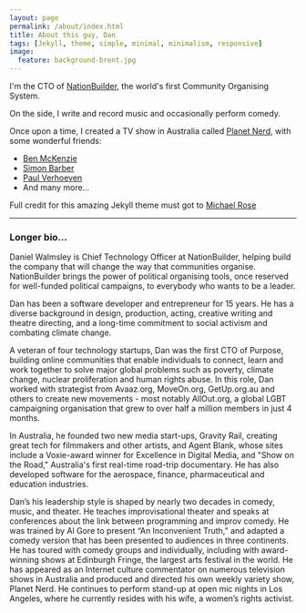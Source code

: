 ```yaml
---
layout: page
permalink: /about/index.html
title: About this guy, Dan
tags: [Jekyll, theme, simple, minimal, minimalism, responsive]
image:
  feature: background-brent.jpg
---
```


I'm the CTO of [NationBuilder](http://nationbuilder.com), the world's first Community Organising System.

On the side, I write and record music and occasionally perform comedy.

Once upon a time, I created a TV show in Australia called [Planet Nerd](http://en.wikipedia.org/wiki/Planet_Nerd), with some wonderful friends:

* [Ben McKenzie](http://labcoatman.com.au/)
* [Simon Barber](http://about.me/simonbarber)
* [Paul Verhoeven](http://en.wikipedia.org/wiki/Paul_Verhoeven_(Australia))
* And many more...

Full credit for this amazing Jekyll theme must got to [Michael Rose](http://mademistakes)

---

### Longer bio... ###

Daniel Walmsley is Chief Technology Officer at NationBuilder, helping build the company that will change the way that communities organise. NationBuilder brings the power of political organising tools, once reserved for well-funded political campaigns, to everybody who wants to be a leader.

Dan has been a software developer and entrepreneur for 15 years. He has a diverse background in design, production, acting, creative writing and theatre directing, and a long-time commitment to social activism and combating climate change.

A veteran of four technology startups, Dan was the first CTO of Purpose, building online communities that enable individuals to connect, learn and work together to solve major global problems such as poverty, climate change, nuclear proliferation and human rights abuse. In this role, Dan worked with strategist from Avaaz.org, MoveOn.org, GetUp.org.au and others to create new movements - most notably AllOut.org, a global LGBT campaigning organisation that grew to over half a million members in just 4 months.

In Australia, he founded two new media start-ups, Gravity Rail, creating great tech for filmmakers and other artists, and Agent Blank, whose sites include a Voxie-award winner for Excellence in Digital Media, and "Show on the Road," Australia's first real-time road-trip documentary. He has also developed software for the aerospace, finance, pharmaceutical and education industries.

Dan’s his leadership style is shaped by nearly two decades in comedy, music, and theater. He teaches improvisational theater and speaks at conferences about the link between programming and improv comedy. He was trained by Al Gore to present “An Inconvenient Truth,” and adapted a comedy version that has been presented to audiences in three continents. He has toured with comedy groups and individually, including with award-winning shows at Edinburgh Fringe, the largest arts festival in the world. He has appeared as an Internet culture commentator on numerous television shows in Australia and produced and directed his own weekly variety show, Planet Nerd. He continues to perform stand-up at open mic nights in Los Angeles, where he currently resides with his wife, a women’s rights activist.